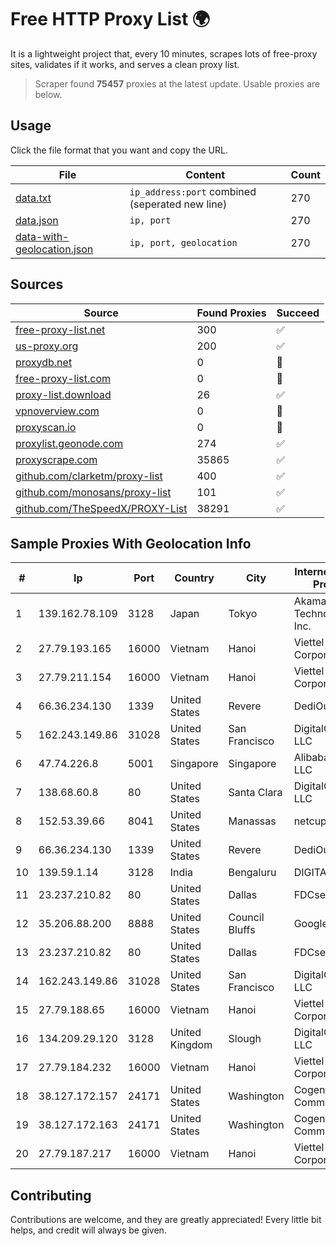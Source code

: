 
# Free HTTP Proxy List 🌍

It is a lightweight project that, every 10 minutes, scrapes lots of free-proxy sites, validates if it works, and serves a clean proxy list.


> Scraper found **75457** proxies at the latest update. Usable proxies are below.

## Usage

Click the file format that you want and copy the URL.


|File|Content|Count|
|----|-------|-----|
|[data.txt](https://raw.githubusercontent.com/themiralay/Proxy-List-World/master/data.txt)|`ip_address:port` combined (seperated new line)|270|
|[data.json](https://raw.githubusercontent.com/themiralay/Proxy-List-World/master/data.json)|`ip, port`|270|
|[data-with-geolocation.json](https://raw.githubusercontent.com/themiralay/Proxy-List-World/master/data-with-geolocation.json)|`ip, port, geolocation`|270|

## Sources

|Source|Found Proxies|Succeed|
|------|-------------|-------|
|[free-proxy-list.net](https://free-proxy-list.net)|300|✅|
|[us-proxy.org](https://www.us-proxy.org)|200|✅|
|[proxydb.net](http://proxydb.net)|0|🚫|
|[free-proxy-list.com](https://free-proxy-list.com/?page=&port=&type%5B%5D=http&type%5B%5D=https&up_time=0&search=Search)|0|🚫|
|[proxy-list.download](https://www.proxy-list.download/HTTP)|26|✅|
|[vpnoverview.com](https://vpnoverview.com/privacy/anonymous-browsing/free-proxy-servers)|0|🚫|
|[proxyscan.io](https://www.proxyscan.io)|0|🚫|
|[proxylist.geonode.com](https://proxylist.geonode.com/api/proxy-list?limit=300&page=1&sort_by=lastChecked&sort_type=desc&protocols=http,https)|274|✅|
|[proxyscrape.com](https://api.proxyscrape.com/v2/?request=displayproxies&protocol=http&timeout=10000&country=all&ssl=all&anonymity=all)|35865|✅|
|[github.com/clarketm/proxy-list](https://raw.githubusercontent.com/clarketm/proxy-list/master/proxy-list-raw.txt)|400|✅|
|[github.com/monosans/proxy-list](https://raw.githubusercontent.com/monosans/proxy-list/main/proxies/http.txt)|101|✅|
|[github.com/TheSpeedX/PROXY-List](https://raw.githubusercontent.com/TheSpeedX/PROXY-List/master/http.txt)|38291|✅|


## Sample Proxies With Geolocation Info

|#|Ip|Port|Country|City|Internet Service Provider|
|-|--|----|-------|----|-------------------------|
|1|139.162.78.109|3128|Japan|Tokyo|Akamai Technologies, Inc.|
|2|27.79.193.165|16000|Vietnam|Hanoi|Viettel Corporation|
|3|27.79.211.154|16000|Vietnam|Hanoi|Viettel Corporation|
|4|66.36.234.130|1339|United States|Revere|DediOutlet, LLC|
|5|162.243.149.86|31028|United States|San Francisco|DigitalOcean, LLC|
|6|47.74.226.8|5001|Singapore|Singapore|Alibaba Cloud LLC|
|7|138.68.60.8|80|United States|Santa Clara|DigitalOcean, LLC|
|8|152.53.39.66|8041|United States|Manassas|netcup GmbH|
|9|66.36.234.130|1339|United States|Revere|DediOutlet, LLC|
|10|139.59.1.14|3128|India|Bengaluru|DIGITALOCEAN|
|11|23.237.210.82|80|United States|Dallas|FDCservers.net|
|12|35.206.88.200|8888|United States|Council Bluffs|Google LLC|
|13|23.237.210.82|80|United States|Dallas|FDCservers.net|
|14|162.243.149.86|31028|United States|San Francisco|DigitalOcean, LLC|
|15|27.79.188.65|16000|Vietnam|Hanoi|Viettel Corporation|
|16|134.209.29.120|3128|United Kingdom|Slough|DigitalOcean, LLC|
|17|27.79.184.232|16000|Vietnam|Hanoi|Viettel Corporation|
|18|38.127.172.157|24171|United States|Washington|Cogent Communications|
|19|38.127.172.163|24171|United States|Washington|Cogent Communications|
|20|27.79.187.217|16000|Vietnam|Hanoi|Viettel Corporation|



## Contributing

Contributions are welcome, and they are greatly appreciated! Every
little bit helps, and credit will always be given.

